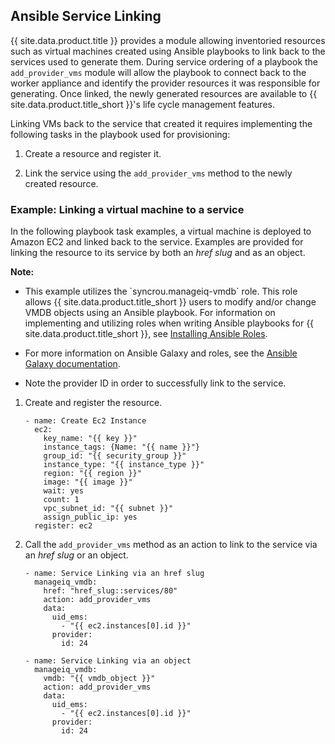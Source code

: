 ## Ansible Service Linking

{{ site.data.product.title }} provides a module allowing inventoried resources such as
virtual machines created using Ansible playbooks to link back to the
services used to generate them. During service ordering of a playbook
the `add_provider_vms` module will allow the playbook to connect back to
the worker appliance and identify the provider resources it was
responsible for generating. Once linked, the newly generated resources
are available to {{ site.data.product.title_short }}'s life cycle management
features.

Linking VMs back to the service that created it requires implementing
the following tasks in the playbook used for provisioning:

1.  Create a resource and register it.

2.  Link the service using the `add_provider_vms` method to the newly
    created resource.

### Example: Linking a virtual machine to a service

In the following playbook task examples, a virtual machine is deployed
to Amazon EC2 and linked back to the service. Examples are provided for
linking the resource to its service by both an *href slug* and as an
object.

**Note:**

  - This example utilizes the \`syncrou.manageiq-vmdb\` role. This role allows {{ site.data.product.title_short }} users to modify and/or change VMDB objects using an Ansible playbook. For information on implementing and utilizing roles when writing Ansible playbooks for {{ site.data.product.title_short }}, see [Installing Ansible Roles](https://access.redhat.com/documentation/en-us/red_hat_virtualization/4.1/html/administration_guide/chap-Automating_RHV_Configuration_using_Ansible#Installing_Ansible_Roles).

  - For more information on Ansible Galaxy and roles, see the [Ansible Galaxy documentation](http://docs.ansible.com/ansible/latest/galaxy.html).

  - Note the provider ID in order to successfully link to the service.

1.  Create and register the resource.

        - name: Create Ec2 Instance
          ec2:
            key_name: "{{ key }}"
            instance_tags: {Name: "{{ name }}"}
            group_id: "{{ security_group }}"
            instance_type: "{{ instance_type }}"
            region: "{{ region }}"
            image: "{{ image }}"
            wait: yes
            count: 1
            vpc_subnet_id: "{{ subnet }}"
            assign_public_ip: yes
          register: ec2

2.  Call the `add_provider_vms` method as an action to link to the
    service via an *href slug* or an object.

        - name: Service Linking via an href slug
          manageiq_vmdb:
            href: "href_slug::services/80"
            action: add_provider_vms
            data:
              uid_ems:
                - "{{ ec2.instances[0].id }}"
              provider:
                id: 24

        - name: Service Linking via an object
          manageiq_vmdb:
            vmdb: "{{ vmdb_object }}"
            action: add_provider_vms
            data:
              uid_ems:
                - "{{ ec2.instances[0].id }}"
              provider:
                id: 24
